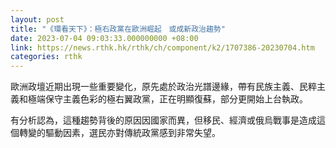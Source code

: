 ```yaml
---
layout: post
title: "《環看天下》：極右政黨在歐洲崛起　或成新政治趨勢"
date: 2023-07-04 09:03:33.000000000 +08:00
link: https://news.rthk.hk/rthk/ch/component/k2/1707386-20230704.htm
categories: rthk
---
```


歐洲政壇近期出現一些重要變化，原先處於政治光譜邊緣，帶有民族主義、民粹主義和極端保守主義色彩的極右翼政黨，正在明顯復蘇，部分更開始上台執政。

有分析認為，這種趨勢背後的原因因國家而異，但移民、經濟或俄烏戰事是造成這個轉變的驅動因素，選民亦對傳統政黨感到非常失望。

